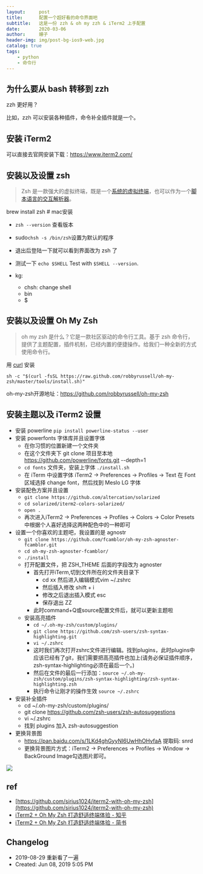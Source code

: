 ```yaml
---
layout:     post
title:      配置一个超好看的命令界面吧
subtitle:   这是一份 zzh & oh my zzh & iTerm2 上手配置
date:       2020-03-06
author:     姗子
header-img: img/post-bg-ios9-web.jpg
catalog: true
tags:
    - python
    - 命令行
---
```


## 为什么要从 bash 转移到 zzh

zzh 更好用？

比如，zzh 可以安装各种插件，命令补全插件就是一个。

## 安装 iTerm2

可以直接去官网安装下载：https://www.iterm2.com/


## 安装以及设置 zsh 

> Zsh 是一款强大的虚拟终端，既是一个[系统的虚拟终端]()，也可以作为一个[脚本语言的交互解析器]()。

brew install zsh # mac安装

- `zsh --version` 查看版本
- sudo`chsh -s /bin/zsh`设置为默认的程序
- 退出后登陆一下就可以看到界面改为 zsh 了
- 测试一下 `echo $SHELL` Test with `$SHELL --version`. 

- kg:
    - chsh: change shell
    - bin
    - $

## 安装以及设置 Oh My Zsh 

> oh my zsh 是什么？它是一款社区驱动的命令行工具。基于 zsh 命令行，提供了主题配置，插件机制，已经内置的便捷操作。给我们一种全新的方式使用命令行。

用 [curl]() 安装
```
sh -c "$(curl -fsSL https://raw.github.com/robbyrussell/oh-my-zsh/master/tools/install.sh)"
```

oh-my-zsh开源地址：https://github.com/robbyrussell/oh-my-zsh


## 安装主题以及 iTerm2 设置

- 安装 powerline `pip install powerline-status --user`
- 安装 powerfonts 字体库并且设置字体
  - 在你习惯的位置新建一个文件夹 
  - 在这个文件夹下 git clone 项目至本地 https://github.com/powerline/fonts.git --depth=1
  - `cd fonts` 文件夹，安装上字体 `./install.sh`
  - 在 iTerm 中设置字体 iTerm2 -> Preferences -> Profiles -> Text 在 Font 区域选择 change font，然后找到 Meslo LG 字体
- 安装配色方案并且设置
  - `git clone https://github.com/altercation/solarized`
  - `cd solarized/iterm2-colors-solarized/`
  - `open .`
  - 再次进入iTerm2 -> Preferences -> Profiles -> Colors -> Color Presets中根据个人喜好选择这两种配色中的一种即可
- 设置一个你喜欢的主题吧，我设置的是 agnostr
  - `git clone https://github.com/fcamblor/oh-my-zsh-agnoster-fcamblor.git`
  - `cd oh-my-zsh-agnoster-fcamblor/`
  - `./install`
  - 打开配置文件，把 ZSH_THEME 后面的字段改为 agnoster
    - 首先打开iTerm,切到文件所在的文件夹目录下
      - cd xx 然后进入编辑模式vim ~/.zshrc
      - 然后插入修改 shift + i
      - 修改之后退出插入模式 esc
      - 保存退出 ZZ
    - 此时command+Q或source配置文件后，就可以更新主题啦
  - 安装高亮插件
    - `cd ~/.oh-my-zsh/custom/plugins/`
    - `git clone https://github.com/zsh-users/zsh-syntax-highlighting.git`
    - `vi ~/.zshrc`
    - 这时我们再次打开zshrc文件进行编辑。找到plugins，此时plugins中应该已经有了git，我们需要把高亮插件也加上(请务必保证插件顺序，zsh-syntax-highlighting必须在最后一个。)
    - 然后在文件的最后一行添加：`source ~/.oh-my-zsh/custom/plugins/zsh-syntax-highlighting/zsh-syntax-highlighting.zsh`
    - 执行命令让刚才的操作生效 `source ~/.zshrc`
 - 安装补全插件
   - cd ~/.oh-my-zsh/custom/plugins/
   - git clone https://github.com/zsh-users/zsh-autosuggestions
   - vi ~/.zshrc
   - 找到 plugins 加入 zsh-autosuggestion
 - 更换背景图
   - https://pan.baidu.com/s/1LKd4ghGyyNI6UwHhOHvfaA  提取码: snrd
   - 更换背景图片方式：iTerm2 -> Preferences -> Profiles -> Window -> BackGround Image勾选图片即可。


![](https://cloud.githubusercontent.com/assets/2618447/6316862/70f58fb6-ba03-11e4-82c9-c083bf9a6574.png)

## ref

- [https://github.com/sirius1024/iterm2-with-oh-my-zsh](https://github.com/sirius1024/iterm2-with-oh-my-zsh)
- [iTerm2 + Oh My Zsh 打造舒适终端体验 - 知乎](https://zhuanlan.zhihu.com/p/37195261)
- [iTerm2 + Oh My Zsh 打造舒适终端体验 - 简书](https://www.jianshu.com/p/9c3439cc3bdb)

## Changelog

- 2019-08-29  重新看了一遍
- Created: Jun 08, 2019 5:05 PM


